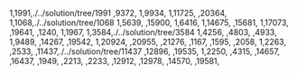 1,1991,./../solution/tree/1991
,9372,
1,9934,
1,11725,
,20364,
1,1068,./../solution/tree/1068
1,5639,
,15900,
1,6416,
1,14675,
,15681,
1,17073,
,19641,
,1240,
1,1967,
1,3584,./../solution/tree/3584
1,4256,
,4803,
,4933,
1,9489,
,14267,
,19542,
1,20924,
,20955,
,21276,
,1167,
,1595,
,2058,
1,2263,
,2533,
,11437,./../solution/tree/11437
,12896,
,19535,
1,2250,
,4315,
,14657,
,16437,
,1949,
,2213,
,2233,
,12912,
,12978,
,14570,
,19581,
